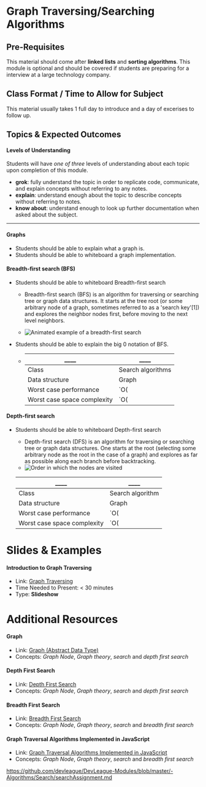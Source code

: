 # Graph Traversing/Searching Algorithms

## Pre-Requisites
This material should come after **linked lists** and **sorting algorithms**. This module is optional and should be covered if students are preparing for a interview at a large technology company.

## Class Format / Time to Allow for Subject
This material usually takes 1 full day to introduce and a day of excerises to follow up.

## Topics & Expected Outcomes

#### Levels of Understanding
Students will have *one of three* levels of understanding about each topic upon completion of this module.
- **grok**: fully understand the topic in order to replicate code, communicate, and explain concepts without referring to any notes.
- **explain**: understand enough about the topic to describe concepts without referring to notes.
- **know about**: understand enough to look up further documentation when asked about the subject.

---

#### Graphs
- Students should be able to explain what a graph is.
- Students should be able to whiteboard a graph implementation.

#### Breadth-first search (BFS)
- Students should be able to whiteboard Breadth-first search
  - Breadth-first search (BFS) is an algorithm for traversing or searching tree or graph data structures. It starts at the tree root (or some arbitrary node of a graph, sometimes referred to as a 'search key'[1]) and explores the neighbor nodes first, before moving to the next level neighbors.

  - ![Animated example of a breadth-first search](https://upload.wikimedia.org/wikipedia/commons/4/46/Animated_BFS.gif)

- Students should be able to explain the big 0 notation of BFS.
  - |____                         |____             |
    |-----------------------------|-----------------|
    |Class                        |Search algorithms|
    |Data structure               |Graph            |
    |Worst case performance       |`O(|E|)=O(b^{d})`|
    |Worst case space complexity  |`O(|V|)=O(b^{d})`|



#### Depth-first search
- Students should be able to whiteboard Depth-first search
  - Depth-first search (DFS) is an algorithm for traversing or searching tree or graph data structures. One starts at the root (selecting some arbitrary node as the root in the case of a graph) and explores as far as possible along each branch before backtracking.
  - ![Order in which the nodes are visited](https://upload.wikimedia.org/wikipedia/commons/1/1f/Depth-first-tree.svg)

  |____                        |____             |
  |----------------------------|-----------------|
  |Class                       |Search algorithm |
  |Data structure              |Graph            |
  |Worst case performance      |`O(|E|)`         |
  |Worst case space complexity |`O(|V|)`         |


# Slides & Examples

#### Introduction to Graph Traversing
- Link: [Graph Traversing](https://slides.com/joecarlson/graph-traversing/)
- Time Needed to Present: < 30 minutes
- Type: **Slideshow**

# Additional Resources

#### Graph
- Link: [Graph (Abstract Data Type)](https://en.wikipedia.org/wiki/Graph_(abstract_data_type))
- Concepts: *Graph Node*, *Graph theory*, *search* and *depth first search*

#### Depth First Search
- Link: [Depth First Search](https://en.wikipedia.org/wiki/Depth-first_search)
- Concepts: *Graph Node*, *Graph theory*, *search* and *depth first search*

#### Breadth First Search
- Link: [Breadth First Search](https://en.wikipedia.org/wiki/Breadth-first_search)
- Concepts: *Graph Node*, *Graph theory*, *search* and *breadth first search*

#### Graph Traversal Algorithms Implemented in JavaScript
- Link: [Graph Traversal Algorithms Implemented in JavaScript](https://github.com/JoeKarlsson1/data-structures/tree/master/search-algorithms)
- Concepts: *Graph Node*, *Graph theory*, *search* and *breadth first search*

https://github.com/devleague/DevLeague-Modules/blob/master/-Algorithms/Search/searchAssignment.md
